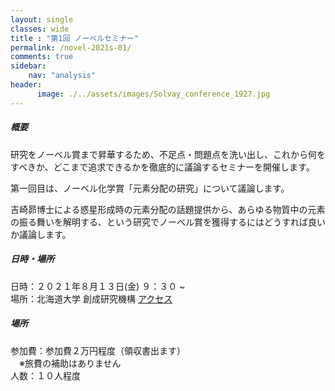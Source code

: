 ```yaml
---
layout: single
classes: wide
title : "第1回 ノーベルセミナー"
permalink: /novel-2021s-01/
comments: true
sidebar: 
    nav: "analysis"
header:
      image: ./../assets/images/Solvay_conference_1927.jpg
---
```

##### 概要 
研究をノーベル賞まで昇華するため、不足点・問題点を洗い出し、これから何をすべきか、どこまで追求できるかを徹底的に議論するセミナーを開催します。    

第一回目は、ノーベル化学賞「元素分配の研究」について議論します。

吉崎昴博士による惑星形成時の元素分配の話題提供から、あらゆる物質中の元素の振る舞いを解明する、という研究でノーベル賞を獲得するにはどうすれば良いか議論します。
   
##### 日時・場所  
日時：２０２１年８月１３日(金) ９：３０ ~    
場所：北海道大学 創成研究機構 [アクセス](https://www.cris.hokudai.ac.jp/wp/wp-content/uploads/2021/03/map-1.pdf)   

##### 場所
参加費：参加費２万円程度（領収書出ます）   
　※旅費の補助はありません    
人数：１０人程度   
